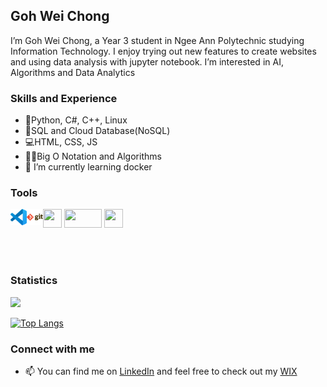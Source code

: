 ## Goh Wei Chong
I’m Goh Wei Chong, a Year 3 student in Ngee Ann Polytechnic studying Information Technology. I enjoy trying out new features to create websites and using data analysis with jupyter notebook. I’m interested in AI, Algorithms and Data Analytics

### Skills and Experience
- 🎉Python, C#, C++, Linux
- 📁SQL and Cloud Database(NoSQL)
- 💻HTML, CSS, JS
- 🏃‍♀️Big O Notation and Algorithms
- 🌱 I’m currently learning docker

### Tools
<a href='https://code.visualstudio.com/'><img align="left" alt="Visual Studio Code" width="26px" src="https://raw.githubusercontent.com/github/explore/80688e429a7d4ef2fca1e82350fe8e3517d3494d/topics/visual-studio-code/visual-studio-code.png" /></a> <a href='https://git-scm.com/downloads'><img align="left" alt="Git" width="26px" src="https://raw.githubusercontent.com/github/explore/80688e429a7d4ef2fca1e82350fe8e3517d3494d/topics/git/git.png" /></a> <a href='https://visualstudio.microsoft.com/downloads/'><img src='https://visualstudio.microsoft.com/wp-content/uploads/2021/10/Product-Icon.svg' width="30" height="30"/></a> <a href='https://www.anaconda.com/'><img src='https://machinelearningmastery.com/wp-content/uploads/2017/03/How-to-Setup-a-Python-Environment-for-Machine-Learning-and-Deep-Learning-with-Anaconda.png' width="60" height="30"/></a> <a href='https://www.tableau.com/'><img src='https://cdn.analyticsvidhya.com/wp-content/uploads/2021/03/Tableau-Logo-for-website.jpg' width="30" height="30"/></a>

<br />
<br />

### Statistics
<img src='https://github-readme-stats.vercel.app/api?username=Goh-Wei-Chong&&show_icons=true&title_color=000000&icon_color=bb2acf&text_color=0408e0&bg_color=FFFFFF'>

[![Top Langs](https://github-readme-stats.vercel.app/api/top-langs/?username=Goh-Wei-Chong&layout=compact)](https://github.com/anuraghazra/github-readme-stats)

### Connect with me
- 📫 You can find me on [LinkedIn](https://www.linkedin.com/in/goh-wei-chong-9595ba1a7/) and feel free to check out my [WIX](https://10121gohweichong.wixsite.com/mysite)

<!---
Goh-Wei-Chong/Goh-Wei-Chong is a ✨ special ✨ repository because its `README.md` (this file) appears on your GitHub profile.
You can click the Preview link to take a look at your changes.
--->
